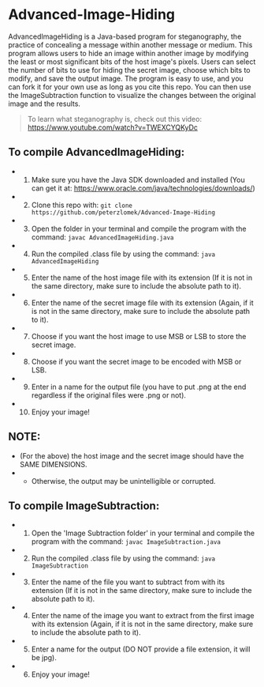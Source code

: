 # Advanced-Image-Hiding
AdvancedImageHiding is a Java-based program for steganography, the practice of concealing a message within another message or medium. This program allows users to hide an image within another image by modifying the least or most significant bits of the host image's pixels. Users can select the number of bits to use for hiding the secret image, choose which bits to modify, and save the output image. The program is easy to use, and you can fork it for your own use as long as you cite this repo.
You can then use the ImageSubtraction function to visualize the changes between the original image and the results.

> To learn what steganography is, check out this video: https://www.youtube.com/watch?v=TWEXCYQKyDc

## To compile AdvancedImageHiding:
- 1) Make sure you have the Java SDK downloaded and installed (You can get it at: https://www.oracle.com/java/technologies/downloads/)
- 2) Clone this repo with: ```git clone https://github.com/peterzlomek/Advanced-Image-Hiding```
- 3) Open the folder in your terminal and compile the program with the command: ```javac AdvancedImageHiding.java```
- 4) Run the compiled .class file by using the command: ```java AdvancedImageHiding```
- 5) Enter the name of the host image file with its extension (If it is not in the same directory, make sure to include the absolute path to it).
- 6) Enter the name of the secret image file with its extension (Again, if it is not in the same directory, make sure to include the absolute path to it).
- 7) Choose if you want the host image to use MSB or LSB to store the secret image.
- 8) Choose if you want the secret image to be encoded with MSB or LSB.
- 9) Enter in a name for the output file (you have to put .png at the end regardless if the original files were .png or not).
- 10) Enjoy your image!

## NOTE: 
- (For the above) the host image and the secret image should have the SAME DIMENSIONS.
- * Otherwise, the output may be unintelligible or corrupted. 

## To compile ImageSubtraction:
- 1) Open the 'Image Subtraction folder' in your terminal and compile the program with the command: ```javac ImageSubtraction.java```
- 2) Run the compiled .class file by using the command: ```java ImageSubtraction```
- 3) Enter the name of the file you want to subtract from with its extension (If it is not in the same directory, make sure to include the absolute path to it).
- 4) Enter the name of the image you want to extract from the first image with its extension (Again, if it is not in the same directory, make sure to include the absolute path to it).
- 5) Enter a name for the output (DO NOT provide a file extension, it will be jpg).
- 6) Enjoy your image!
